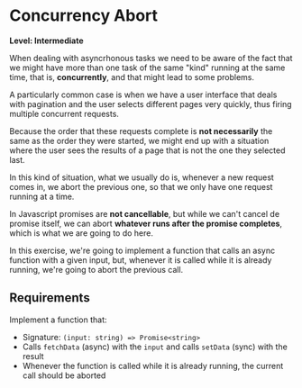 # Concurrency Abort

**Level: Intermediate**

When dealing with asyncrhonous tasks we need to be aware of the fact that we might have more than one task of the same "kind" running at the same time, that is, **concurrently**, and that might lead to some problems.

A particularly common case is when we have a user interface that deals with pagination and the user selects different pages very quickly, thus firing multiple concurrent requests.

Because the order that these requests complete is **not necessarily** the same as the order they were started, we might end up with a situation where the user sees the results of a page that is not the one they selected last.

In this kind of situation, what we usually do is, whenever a new request comes in, we abort the previous one, so that we only have one request running at a time.

In Javascript promises are **not cancellable**, but while we can't cancel de promise itself, we can abort **whatever runs after the promise completes**, which is what we are going to do here.

In this exercise, we're going to implement a function that calls an async function with a given input, but, whenever it is called while it is already running, we're going to abort the previous call.

## Requirements

Implement a function that:

- Signature: `(input: string) => Promise<string>`
- Calls `fetchData` (async) with the `input` and calls `setData` (sync) with the result
- Whenever the function is called while it is already running, the current call should be aborted
